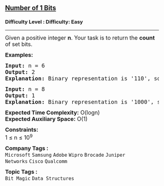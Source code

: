 <h2><a href="https://www.geeksforgeeks.org/problems/set-bits0143/1?page=5&difficulty=Easy&sortBy=submissions">Number of 1 Bits</a></h2><h3>Difficulty Level : Difficulty: Easy</h3><hr><div class="problems_problem_content__Xm_eO"><p><span style="font-size: 18px;">Given a positive integer <strong>n</strong>. Your task is to return the <strong>count </strong>of set bits.</span></p>
<p><strong><span style="font-size: 18px;">Examples:</span></strong></p>
<pre><span style="font-size: 18px;"><strong>Input: </strong>n = 6</span>
<span style="font-size: 18px;"><strong>Output: </strong>2</span>
<span style="font-size: 18px;"><strong>Explanation: </strong>Binary representation is '110', so the count of the set bit is 2.</span></pre>
<pre><span style="font-size: 18px;"><strong>Input:</strong> n =<strong> </strong>8</span>
<span style="font-size: 18px;"><strong>Output: </strong>1</span>
<span style="font-size: 18px;"><strong>Explanation: </strong>Binary representation is '1000', so the count of the set bit is 1.</span></pre>
<p><span style="font-size: 18px;"><strong>Expected Time Complexity:</strong> O(logn)<br><strong>Expected Auxiliary Space:</strong> O(1)</span></p>
<p><span style="font-size: 18px;"><strong>Constraints:</strong><br>1 ≤ n ≤ 10<sup>9</sup></span></p></div><p><span style=font-size:18px><strong>Company Tags : </strong><br><code>Microsoft</code>&nbsp;<code>Samsung</code>&nbsp;<code>Adobe</code>&nbsp;<code>Wipro</code>&nbsp;<code>Brocade</code>&nbsp;<code>Juniper Networks</code>&nbsp;<code>Cisco</code>&nbsp;<code>Qualcomm</code>&nbsp;<br><p><span style=font-size:18px><strong>Topic Tags : </strong><br><code>Bit Magic</code>&nbsp;<code>Data Structures</code>&nbsp;
